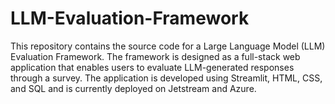 # LLM-Evaluation-Framework

This repository contains the source code for a Large Language Model (LLM) Evaluation Framework. The framework is designed as a full-stack web application that enables users to evaluate LLM-generated responses through a survey. The application is developed using Streamlit, HTML, CSS, and SQL and is currently deployed on Jetstream and Azure.
